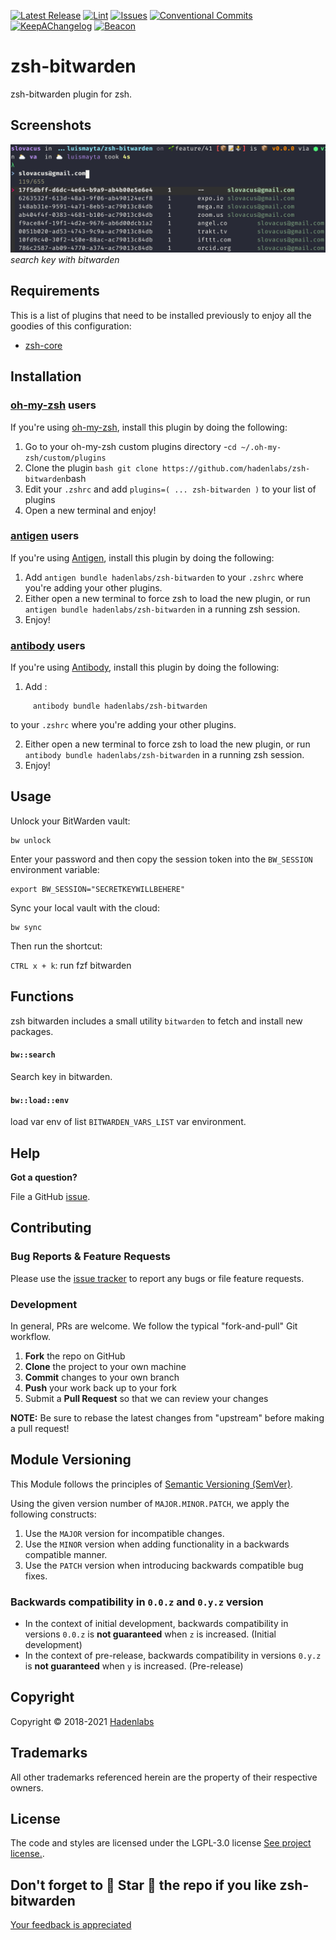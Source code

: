 <!--


  ** DO NOT EDIT THIS FILE
  **
  ** 1) Make all changes to `README.yaml`
  ** 2) Run`make readme` to rebuild this file.
  **
  ** (We maintain HUNDREDS of open source projects. This is how we maintain our sanity.)
  **


  -->

 

 [![Latest Release](https://img.shields.io/github/release/hadenlabs/zsh-bitwarden)](https://github.com/hadenlabs/zsh-bitwarden/releases) [![Lint](https://img.shields.io/github/workflow/status/hadenlabs/zsh-bitwarden/lint-code)](https://github.com/hadenlabs/zsh-bitwarden/actions) [![Issues](https://img.shields.io/github/issues/hadenlabs/zsh-bitwarden)](https://github.com/hadenlabs/zsh-bitwarden/issues) [![Conventional Commits](https://img.shields.io/badge/Conventional%20Commits-1.0.0-yellow)](https://conventionalcommits.org) [![KeepAChangelog](https://img.shields.io/badge/Keep%20A%20Changelog-1.0.0-%23E05735)](https://keepachangelog.com) [![Beacon](https://ga-beacon.appspot.com/G-MZEK48EGE8/zsh-bitwarden/readme)](https://github.com/hadenlabs/zsh-bitwarden)

# zsh-bitwarden

 zsh-bitwarden plugin for zsh. 



## Screenshots


![fzf bitwarden](./static/screenshots/fzf-bitwarden.png)
*search key with bitwarden*











## Requirements


This is a list of plugins that need to be installed previously to enjoy all the goodies of this configuration:

* [zsh-core](https://github.com/hadenlabs/zsh-core)



## Installation
### [oh-my-zsh](https://github.com/robbyrussell/oh-my-zsh) users

If you're using [oh-my-zsh](https://gitub.com/robbyrussell/oh-my-zsh), install this plugin by doing the following:

1.  Go to your oh-my-zsh custom plugins directory -`cd ~/.oh-my-zsh/custom/plugins`
2.  Clone the plugin `bash git clone https://github.com/hadenlabs/zsh-bitwarden`bash
3.  Edit your `.zshrc` and add `plugins=( ... zsh-bitwarden )` to your list of plugins
4.  Open a new terminal and enjoy!
### [antigen](https://github.com/zsh-users/antigen) users

If you're using [Antigen](https://github.com/zsh-users/antigen), install this plugin by doing the following:

1.  Add `antigen bundle hadenlabs/zsh-bitwarden` to your `.zshrc` where you're adding your other plugins.
2.  Either open a new terminal to force zsh to load the new plugin, or run `antigen bundle hadenlabs/zsh-bitwarden` in a running zsh session.
3.  Enjoy!
### [antibody](https://github.com/getantibody/antibody) users

If you're using [Antibody](https://github.com/getantibody/antibody), install this plugin by doing the following:

1.  Add :

```{.sourceCode .bash}
     antibody bundle hadenlabs/zsh-bitwarden
```

to your `.zshrc` where you're adding your other plugins.

2.  Either open a new terminal to force zsh to load the new plugin, or run `antibody bundle hadenlabs/zsh-bitwarden` in a running zsh session.
3.  Enjoy!




## Usage


Unlock your BitWarden vault:

```
bw unlock
```

Enter your password and then copy the session token into the `BW_SESSION` environment variable:

```
export BW_SESSION="SECRETKEYWILLBEHERE"
```

Sync your local vault with the cloud:

```
bw sync
```

Then run the shortcut:

`CTRL x + k`: run fzf bitwarden







 ## Functions

zsh bitwarden includes a small utility `bitwarden` to fetch and install new packages.

#### `bw::search`

Search key in bitwarden.

#### `bw::load::env`

load var env of list `BITWARDEN_VARS_LIST` var environment.






## Help

**Got a question?**

File a GitHub [issue](https://github.com/hadenlabs/zsh-bitwarden/issues).

## Contributing

### Bug Reports & Feature Requests

Please use the [issue tracker](https://github.com/hadenlabs/zsh-bitwarden/issues) to report any bugs or file feature requests.

### Development

In general, PRs are welcome. We follow the typical "fork-and-pull" Git workflow.

1.  **Fork** the repo on GitHub
2.  **Clone** the project to your own machine
3.  **Commit** changes to your own branch
4.  **Push** your work back up to your fork
5.  Submit a **Pull Request** so that we can review your changes

**NOTE:** Be sure to rebase the latest changes from "upstream" before making a pull request!

## Module Versioning

This Module follows the principles of [Semantic Versioning (SemVer)](https://semver.org/).

Using the given version number of `MAJOR.MINOR.PATCH`, we apply the following constructs:

1. Use the `MAJOR` version for incompatible changes.
1. Use the `MINOR` version when adding functionality in a backwards compatible manner.
1. Use the `PATCH` version when introducing backwards compatible bug fixes.

### Backwards compatibility in `0.0.z` and `0.y.z` version

- In the context of initial development, backwards compatibility in versions `0.0.z` is **not guaranteed** when `z` is
  increased. (Initial development)
- In the context of pre-release, backwards compatibility in versions `0.y.z` is **not guaranteed** when `y` is
  increased. (Pre-release)




## Copyright

Copyright © 2018-2021 [Hadenlabs](https://hadenlabs.com)



## Trademarks

All other trademarks referenced herein are the property of their respective owners.






## License

The code and styles are licensed under the LGPL-3.0 license [See project license.](LICENSE).



## Don't forget to 🌟 Star 🌟 the repo if you like zsh-bitwarden

[Your feedback is appreciated](https://github.com/hadenlabs/zsh-bitwarden/issues)
